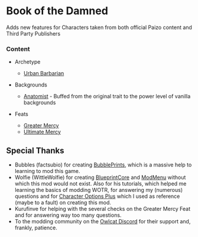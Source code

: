 # Book of the Damned

Adds new features for Characters taken from both official Paizo content and Third Party Publishers

### Content

* Archetype
     * [Urban Barbarian](https://www.d20pfsrd.com/classes/core-classes/barbarian/archetypes/paizo-barbarian-archetypes/urban-barbarian/)

* Backgrounds
     * [Anatomist](https://www.d20pfsrd.com/traits/combat-traits/anatomist/) - Buffed from the original trait to the power level of vanilla backgrounds

* Feats
    * [Greater Mercy](https://www.d20pfsrd.com/feats/general-feats/greater-mercy/)
    * [Ultimate Mercy](https://www.d20pfsrd.com/feats/general-feats/ultimate-mercy/)

## Special Thanks

* Bubbles (factsubio) for creating [BubblePrints](https://github.com/factubsio/BubblePrints), which is a massive help to learning to mod this game.
* Wolfie (WittleWolfie) for creating [BlueprintCore](https://github.com/WittleWolfie/WW-Blueprint-Core) and [ModMenu](https://github.com/WittleWolfie/ModMenu) without which this mod would not exist. Also for his tutorials, which helped me learning the basics of modding WOTR, for answering my (numerous) questions and for [Character Options Plus](https://github.com/WittleWolfie/CharacterOptionsPlus) which I used as reference (maybe to a fault) on creating this mod.
* Kurufinve for helping with the several checks on the Greater Mercy Feat and for answering way too many questions.
* To the modding community on the [Owlcat Discord](https://discord.com/invite/wotr) for their support and, frankly, patience.
